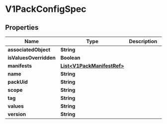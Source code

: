 # V1PackConfigSpec

## Properties
Name | Type | Description | Notes
------------ | ------------- | ------------- | -------------
**associatedObject** | **String** |  |  [optional]
**isValuesOverridden** | **Boolean** |  |  [optional]
**manifests** | [**List&lt;V1PackManifestRef&gt;**](V1PackManifestRef.md) |  |  [optional]
**name** | **String** |  |  [optional]
**packUid** | **String** |  |  [optional]
**scope** | **String** |  |  [optional]
**tag** | **String** |  |  [optional]
**values** | **String** |  |  [optional]
**version** | **String** |  |  [optional]
